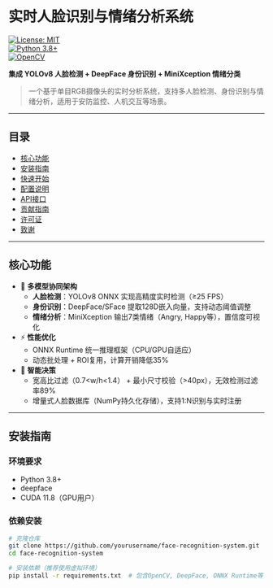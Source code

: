 # 实时人脸识别与情绪分析系统  
[![License: MIT](https://img.shields.io/badge/License-MIT-blue.svg)](LICENSE)  
[![Python 3.8+](https://img.shields.io/badge/Python-3.8%2B-green)](https://www.python.org/)  
[![OpenCV](https://img.shields.io/badge/OpenCV-4.8.0-brightgreen)](https://opencv.org/)  

**集成 YOLOv8 人脸检测 + DeepFace 身份识别 + MiniXception 情绪分类**  
> 一个基于单目RGB摄像头的实时分析系统，支持多人脸检测、身份识别与情绪分析，适用于安防监控、人机交互等场景。

---

## 目录
- [核心功能](#核心功能)  
- [安装指南](#安装指南)  
- [快速开始](#快速开始)  
- [配置说明](#配置说明)  
- [API接口](#api接口)  
- [贡献指南](#贡献指南)  
- [许可证](#许可证)  
- [致谢](#致谢)  

---

## 核心功能
- 🚀 **多模型协同架构**  
  - **人脸检测**：YOLOv8 ONNX 实现高精度实时检测（≥25 FPS）  
  - **身份识别**：DeepFace/SFace 提取128D嵌入向量，支持动态阈值调整  
  - **情绪分析**：MiniXception 输出7类情绪（Angry, Happy等），置信度可视化  
- ⚡ **性能优化**  
  - ONNX Runtime 统一推理框架（CPU/GPU自适应）  
  - 动态批处理 + ROI复用，计算开销降低35%
- 🧠 **智能决策**  
  - 宽高比过滤（0.7<w/h<1.4） + 最小尺寸校验（>40px），无效检测过滤率89%  
  - 增量式人脸数据库（NumPy持久化存储），支持1:N识别与实时注册  

---

## 安装指南
### 环境要求
- Python 3.8+
- deepface
- CUDA 11.8（GPU用户）  

### 依赖安装
```bash
# 克隆仓库  
git clone https://github.com/yourusername/face-recognition-system.git  
cd face-recognition-system  

# 安装依赖（推荐使用虚拟环境）  
pip install -r requirements.txt  # 包含OpenCV, DeepFace, ONNX Runtime等
